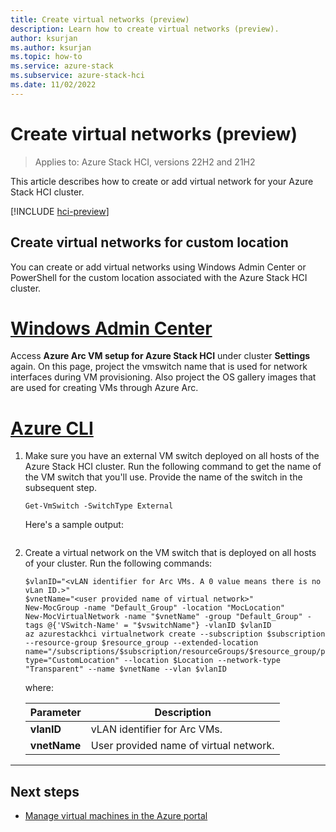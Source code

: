 ```yaml
---
title: Create virtual networks (preview)
description: Learn how to create virtual networks (preview).
author: ksurjan
ms.author: ksurjan
ms.topic: how-to
ms.service: azure-stack
ms.subservice: azure-stack-hci
ms.date: 11/02/2022
---
```


# Create virtual networks (preview)

> Applies to: Azure Stack HCI, versions 22H2 and 21H2

This article describes how to create or add virtual network for your Azure Stack HCI cluster.

[!INCLUDE [hci-preview](../../includes/hci-preview.md)]

## Create virtual networks for custom location

You can create or add virtual networks using Windows Admin Center or PowerShell for the custom location associated with the Azure Stack HCI cluster.

# [Windows Admin Center](#tab/windows-admin-center)

Access **Azure Arc VM setup for Azure Stack HCI** under cluster **Settings** again. On this page, project the vmswitch name that is used for network interfaces during VM provisioning. Also project the OS gallery images that are used for creating VMs through Azure Arc.

# [Azure CLI](#tab/azurecli)

1. Make sure you have an external VM switch deployed on all hosts of the Azure Stack HCI cluster. Run the following command to get the name of the VM switch that you'll use. Provide the name of the switch in the subsequent step.

    ```azurecli
    Get-VmSwitch -SwitchType External
    ```

    Here's a sample output:

    ```azurecli
    
    ```
1. Create a virtual network on the VM switch that is deployed on all hosts of your cluster. Run the following commands:

   ```azurecli
   $vlanID="<vLAN identifier for Arc VMs. A 0 value means there is no vLan ID.>"   
   $vnetName="<user provided name of virtual network>"
   New-MocGroup -name "Default_Group" -location "MocLocation"
   New-MocVirtualNetwork -name "$vnetName" -group "Default_Group" -tags @{'VSwitch-Name' = "$vswitchName"} -vlanID $vlanID
   az azurestackhci virtualnetwork create --subscription $subscription --resource-group $resource_group --extended-location name="/subscriptions/$subscription/resourceGroups/$resource_group/providers/Microsoft.ExtendedLocation/customLocations/$customloc_name" type="CustomLocation" --location $Location --network-type "Transparent" --name $vnetName --vlan $vlanID
   ```

   where:

   | Parameter | Description |
   | ----- | ----------- |
   | **vlanID** | vLAN identifier for Arc VMs. |
   | **vnetName** | User provided name of virtual network. |

---

## Next steps

- [Manage virtual machines in the Azure portal](manage-virtual-machines-in-azure-portal.md)

